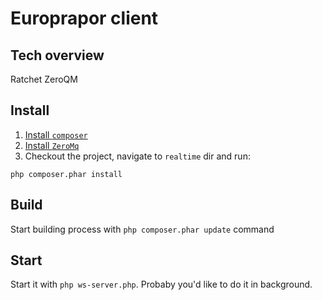 Europrapor client
==========

Tech overview
-------------

Ratchet
ZeroQM

Install
-------------

1. [Install `composer`](http://getcomposer.org/download/)
2. [Install `ZeroMq`](http://zeromq.org/intro:get-the-software)
3. Checkout the project, navigate to `realtime` dir and run:
```
php composer.phar install
```

Build
------------

Start building process with `php composer.phar update` command

Start
------------

Start it with `php ws-server.php`.
Probaby you'd like to do it in background.